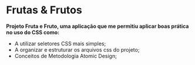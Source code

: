 # Frutas & Frutos
**Projeto Fruta e Fruto, uma aplicação que me permitiu aplicar boas prática no uso do CSS como:**

* A utilizar seletores CSS mais simples;
* A organizar e estruturar os arquivos css do projeto;
* Conceitos de Metodologia Atomic Design;